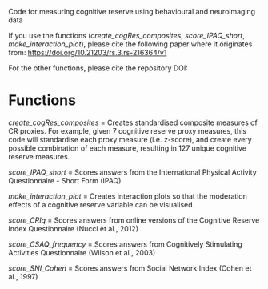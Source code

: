 Code for measuring cognitive reserve using behavioural and neuroimaging data

If you use the functions (_create_cogRes_composites_, _score_IPAQ_short_, _make_interaction_plot_), please cite the following paper where it originates from: https://doi.org/10.21203/rs.3.rs-216364/v1

For the other functions, please cite the repository DOI: 


# Functions
_create_cogRes_composites_ = Creates standardised composite measures of CR proxies. For example, given 7 cognitive reserve proxy measures, this code will standardise each proxy measure (i.e. z-score), and create every possible combination of each measure, resulting in 127 unique cognitive reserve measures.

_score_IPAQ_short_ = Scores answers from the International Physical Activity Questionnaire - Short Form (IPAQ)

_make_interaction_plot_ = Creates interaction plots so that the moderation effects of a cognitive reserve variable can be visualised.

_score_CRIq_ = Scores answers from online versions of the Cognitive Reserve Index Questionnaire (Nucci et al., 2012)

_score_CSAQ_frequency_ = Scores answers from Cognitively Stimulating Activities Questionnaire (Wilson et al., 2003)

_score_SNI_Cohen_ = Scores answers from Social Network Index (Cohen et al., 1997)
